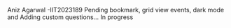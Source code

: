 Aniz Agarwal -IIT2023189
Pending bookmark, grid view events, dark mode and Adding custom questions... In progress
